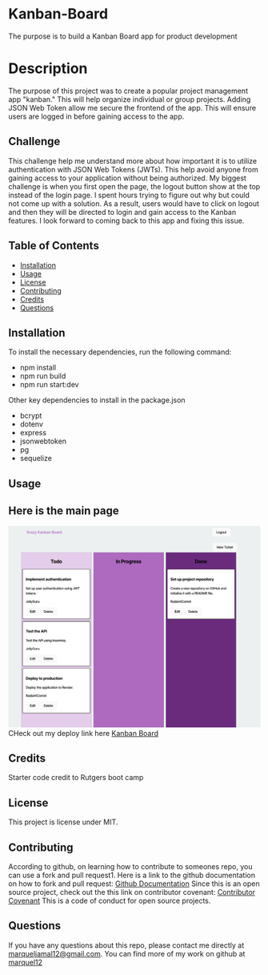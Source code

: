 # Kanban-Board
The purpose is to build a Kanban Board app for product development 



# Description
The purpose of this project was to create a popular project management app "kanban." This will help organize individual or group projects. Adding JSON Web Token allow me secure the frontend of the app. This will ensure users are logged in before gaining access to the app. 

## Challenge
This challenge help me understand more about how important it is to utilize authentication with JSON Web Tokens (JWTs). This help avoid anyone from gaining access to your application without being authorized. My biggest challenge is when you first open the page, the logout button show at the top instead of the login page. I spent hours trying to figure out why but could not come up with a solution. As a result, users would have to click on logout and then they will be directed to login and gain access to the Kanban features. I look forward to coming back to this app and fixing this issue. 

 ## Table of Contents
  * [Installation](#installation)
  * [Usage](#usage)
  * [License](#license)
  * [Contributing](#contributing)
  * [Credits](#credits)
  * [Questions](#questions)
  


  ## Installation
  To install the necessary dependencies, run the following command:
  - npm install
  - npm run build 
  - npm run start:dev

  Other key dependencies to install in the package.json
  - bcrypt
  - dotenv
  - express
  - jsonwebtoken
  - pg
  - sequelize


  ## Usage
  
  ## Here is the main page
  ![Main page](image-1.png)
  CHeck out my deploy link here [Kanban Board](https://kanban-board-x17f.onrender.com)
  


  ## Credits 
  Starter code credit to Rutgers boot camp 


  ## License
  This project is license under MIT. 
    
    
    
    
  
  
  ## Contributing
  According to github, on learning how to contribute to someones repo, you can use a fork and pull request1. 
  Here is a link to the github documentation on how to fork and pull request: [Github Documentation](https://docs.github.com/en/get-started/exploring-projects-on-github/contributing-to-a-project)
  Since this is an open source project, check out the this link on contributor covenant: [Contributor Covenant](https://www.contributor-covenant.org/) This is a code of conduct for open source projects.
  

  
  ## Questions
  If you have any questions about this repo, please contact me directly at marqueljamal12@gmail.com. You can find more of my work on github at [marquel12](https://github.com/marquel12/Kanban-Board) 